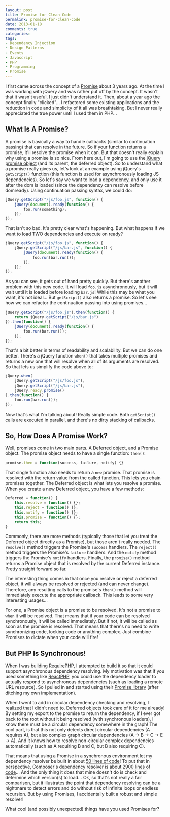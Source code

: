 ```yaml
---
layout: post
title: Promise for Clean Code
permalink: promise-for-clean-code
date: 2013-01-18
comments: true
categories:
tags:
- Dependency Injection
- Design Patterns
- Events
- Javascript
- PHP
- Programming
- Promise
---
```


I first came across the concept of a [Promise](http://en.wikipedia.org/wiki/Futures_and_promises) about 3 years ago. At the time I was working with jQuery and was rather put off by the concept. It wasn't that it wasn't useful, I just didn't understand it. Then, about a year ago the concept finally "clicked"... I refactored some existing applications and the reduction in code and simplicity of it all was breathtaking. But I never really appreciated the true power until I used them in PHP...
<!--more-->

## What Is A Promise?


A promise is basically a way to handle callbacks (similar to continuation passing) that can resolve in the future. So if your function returns a promise, it'll resolve the promise when it can. But that doesn't really explain why using a promise is so nice. From here out, I'm going to use the [jQuery promise object](http://api.jquery.com/category/deferred-object/) (and its parent, the deferred object). So to understand what a promise really gives us, let's look at an example using jQuery's `getScript()` function (this function is used for asynchronously loading JS dependencies). So let's say we want to load a dependency, and only use it after the dom is loaded (since the dependency can resolve before domready). Using continuation passing syntax, we could do:

```javascript
jQuery.getScript("/js/foo.js", function() {
    jQuery(document).ready(function() {
        foo.run(something);
    });
});

```

That isn't so bad. It's pretty clear what's happening. But what happens if we want to load TWO dependencies and execute on ready?

```javascript
jQuery.getScript("/js/foo.js", function() {
    jQuery.getScript("/js/bar.js", function() {
        jQuery(document).ready(function() {
            foo.run(bar.run());
        });
    });
});

```

As you can see, it gets out of hand pretty quickly. But there's another problem with this new code. It will load `foo.js` asynchronously, but it will wait until it is loaded before loading `bar.js`! While this may be what you want, it's not ideal... But `getScript()` also returns a promise. So let's see how we can refactor the continuation passing into using promises...

```javascript
jQuery.getScript("/js/foo.js").then(function() {
    return jQuery.getScript("/js/bar.js")
}).then(function() {
    jQuery(document).ready(function() {
        foo.run(bar.run());
    });
});

```

That's a bit better in terms of readability and scalability. But we can do one better. There's a jQuery function `when()` that takes multiple promises and returns a new one that will resolve when all of its arguments are resolved. So that lets us simplify the code above to:

```javascript
jQuery.when(
    jQuery.getScript("/js/foo.js"),
    jQuery.getScript("/js/bar.js"),
    jQuery.ready.promise()
).then(function() {
    foo.run(bar.run());
});

```

Now that's what I'm talking about! Really simple code. Both `getScript()` calls are executed in parallel, and there's no dirty stacking of callbacks.
## So, How Does A Promise Work?


Well, promises come in two main parts. A Deferred object, and a Promise object. The promise object needs to have a single function: `then()`:

```javascript
promise.then = function(success, failure, notify) {}

```

That single function also needs to return a `new` promise. That promise is resolved with the return value from the called function. This lets you chain promises together.
The Deferred object is what lets you resolve a promise. When you create a new Deferred object, you have a few methods:

```javascript
Deferred = function() {
    this.resolve = function() {};
    this.reject = function() {};
    this.notify = function() {};
    this.promise = function() {};
    return this;
}

```

Commonly, there are more methods (typically those that let you treat the Deferred object directly as a Promise), but those aren't really needed. The `resolve()` method triggers the Promise's `success` handlers. The `reject()` method triggers the Promise's `failure` handlers. And the `notify` method triggers the Promise's `notify` handlers. Finally, the `promise()` method returns a Promise object that is resolved by the current Deferred instance. Pretty straight forward so far.

The interesting thing comes in that once you resolve or reject a deferred object, it will always be resolved or rejected (and can never change). Therefore, any resulting calls to the promise's `then()` method will immediately execute the appropriate callback. This leads to some very interesting usages...

For one, a Promise object is a promise to be resolved. It's not a promise to `when` it will be resolved. That means that if your code can be resolved synchronously, it will be called immediately. But if not, it will be called as soon as the promise is resolved. That means that there's no need to write synchronizing code, locking code or anything complex. Just combine Promises to dictate when your code will fire!

## But PHP Is Synchronous!


When I was building [RequirePHP](https://github.com/ircmaxell/RequirePHP), I attempted to build it so that it could support asynchronous dependency resolving. My motivation was that if you used something like [ReactPHP](https://github.com/reactphp/react), you could use the dependency loader to actually respond to asynchronous dependencies (such as loading a remote URL resource). So I pulled in and started using their [Promise library](https://github.com/reactphp/promise) (after ditching my own implementation).

When I went to add in circular dependency checking and resolving, I realized that I didn't need to. Deferred objects took care of it for me already! By setting my export to the promise to return the dependency, if I ever got back to the root without it being resolved (with synchronous loaders), I know there must be a circular dependency somewhere in the graph! The cool part, is that this not only detects direct circular dependencies (A requires A), but also complex graph circular dependencies (A -> B -> C -> E -> A). And it knows how to resolve non-circular complex dependencies automatically (such as A requiring B and C, but B also requiring C).

That means that using a Promise in a synchronous environment let my dependency resolver be built in about [50 lines of code](https://github.com/ircmaxell/RequirePHP/blob/master/lib/RequirePHP/AMD.php#L101)! To put that in perspective, Composer's dependency resolver is about [2900 lines of code](https://github.com/composer/composer)... And the only thing it does that mine doesn't do is check and determine which version(s) to load... Ok, so that's not really a fair comparison, but it illustrates the point that dependency resolving can be a nightmare to detect errors and do without risk of infinite loops or endless recursion. But by using Promises, I accidentally built a robust and simple resolver!

What cool (and possibly unexpected) things have you used Promises for?